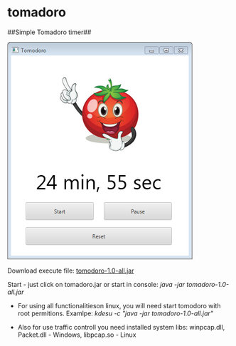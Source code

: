 # tomadoro
##Simple Tomadoro timer##

![TOMODORO TIMER](https://github.com/Antowka/tomodoro/blob/master/docs/Screenshot.png?raw=true)

Download execute file: [tomodoro-1.0-all.jar](https://github.com/Antowka/tomodoro/raw/master/bin/tomodoro-1.0-all.jar)

Start - just click on tomadoro.jar or start in console: *java -jar tomadoro-1.0-all.jar*

* For using all functionalitieson linux, you will need start tomodoro with root permitions. Examlpe: *kdesu -c "java -jar tomadoro-1.0-all.jar"*

* Also for use traffic controll you need installed system libs: winpcap.dll, Packet.dll - Windows, libpcap.so - Linux
